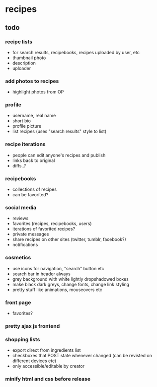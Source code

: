 # recipes

## todo

### recipe lists
- for search results, recipebooks, recipes uploaded by user, etc
- thumbnail photo
- description
- uploader

### add photos to recipes
- highlight photos from OP

### profile
- username, real name
- short bio
- profile picture
- list recipes (uses "search results" style to list)

### recipe iterations
- people can edit anyone's recipes and publish
- links back to original
- diffs..?

### recipebooks
- collections of recipes
- can be favorited?

### social media
- reviews
- favorites (recipes, recipebooks, users)
- iterations of favorited recipes?
- private messages
- share recipes on other sites (twitter, tumblr, facebook?)
- notifications

### cosmetics
- use icons for navigation, "search" button etc
- search bar in header always
- grey background with white lightly dropshadowed boxes
- make black dark greys, change fonts, change link styling
- pretty stuff like animations, mouseovers etc

### front page
- favorites?

### pretty ajax js frontend

### shopping lists
- export direct from ingredients list
- checkboxes that POST state whenever changed (can be revisted on different devices etc)
- only accessible/editable by creator

### minify html and css before release
